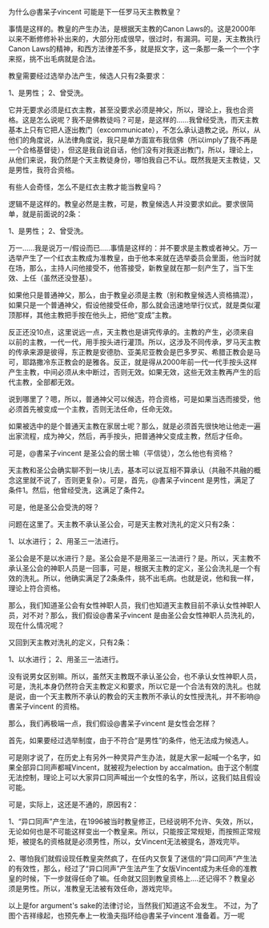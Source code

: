 为什么@書呆子vincent 可能是下一任罗马天主教教皇？

事情是这样的。教皇的产生办法，是根据天主教的Canon Laws的。这是2000年以来不断修修补补出来的，大部分形成很早，很过时，有漏洞。可是，天主教执行Canon Laws的精神，和西方法律差不多，就是抠文字，这一条那一条一个一个字来抠，挑不出毛病就是合法。

教皇需要经过选举办法产生，候选人只有2条要求：

1、是男性；
2、曾受洗。

它并无要求必须是红衣主教，甚至没要求必须是神父，所以，理论上，我也合资格。这是怎么说呢？我不是佛教徒吗？可是，是这样的......我曾经受洗，而天主教基本上只有它把人逐出教门（excommunicate），不怎么承认退教之说。所以，从他们的角度说，从法律角度说，我只是单方面宣布我信佛（所以imply了我不再是一个合格基督徒），但这是我自说自话，他们没有对我逐出教门，所以，理论上，从他们来说，我仍然是个天主教徒身份，哪怕我自己不认。既然我是天主教徒，又是男性，我符合资格。

有些人会奇怪，怎么不是红衣主教才能当教皇吗？

逻辑不是这样的。教皇必然是主教，可是，教皇候选人并没要求如此。要求很简单，就是前面说的2条：

1、是男性；
2、曾受洗。

万一......我是说万一/假设而已.....事情是这样的：并不要求是主教或者神父。万一选举产生了一个红衣主教成为准教皇，由于他本来就在选举委员会里面，他当时就在场，那么，主持人问他接受不，他答接受，新教皇就在那一刻产生了，当下生效、上任（虽然还没登基）。

如果他只是普通神父，那么，由于教皇必须是主教（别和教皇候选人资格搞混），如果只是一个普通神父，假设他接受任命，那么就会迅速地举行仪式，就是类似灌顶那样，其他主教把手按在他头上，把他“变成”主教。

反正还没10点，这里说远一点，天主教也是讲究传承的。主教的产生，必须来自以前的主教，一代一代，用手按头进行灌顶。所以，这涉及不同传承，罗马天主教的传承来源是彼得，东正教是安德肋、亚美尼亚教会是巴多罗买、希腊正教会是马可，耶路撒冷东正教会的是雅各。反正，就是得从2000年前一代一代手按头这样产生主教，中间必须从未中断过，否则无效。如果无效，这些无效主教再产生的后代主教，全部都无效。

说到哪里了？嗯，所以，普通神父可以候选，符合资格，可是如果当选而接受，他必须首先被变成一个主教，否则无法任命，任命无效。

如果被选中的是个普通天主教在家居士呢？那么，就是必须首先很快地让他走一遍出家流程，成为神父，然后，再手按头，把普通神父变成主教，然后才任命。

可是，@書呆子vincent 是圣公会的居士嘛（平信徒），怎么他也有资格？

天主教和圣公会确实聊不到一块儿去，基本可以说互相不算承认（共融不共融的概念这里就不说了，否则更复杂）。可是，首先，@書呆子vincent 是男性，满足了条件1。然后，他曾经受洗，这满足了条件2。

可是，他是圣公会受洗的呀？

问题在这里了。天主教不承认圣公会，可是天主教对洗礼的定义只有2条：

1、以水进行；
2、用圣三一法进行。

圣公会是不是以水进行？是。圣公会是不是用圣三一法进行？是。所以，天主教不承认圣公会的神职人员是一回事，可是，根据天主教的定义，圣公会洗礼是一个有效的洗礼。所以，他确实满足了2条条件，挑不出毛病。也就是说，他和我一样，理论上符合资格。

那么，我们知道圣公会有女性神职人员，我们也知道天主教目前不承认女性神职人员，对不对？那么，我们假设@書呆子vincent 是由圣公会女性神职人员洗礼的，现在什么情况呢？

又回到天主教对洗礼的定义，只有2条：

1、以水进行；
2、用圣三一法进行。

没有说男女区别嘛。所以，虽然天主教既不承认圣公会，也不承认女性神职人员，可是，洗礼本身仍然符合天主教定义和要求，所以它是一个合法有效的洗礼。也就是说，由一个天主教所不承认的教会的天主教所不承认的女性授洗礼，并不影响@書呆子vincent 的资格。

那么，我们再极端一点，我们假设@書呆子vincent 是女性会怎样？

首先，如果要经过选举制度，由于不符合“是男性”的条件，他无法成为候选人。

可是刚才说了，在历史上有另外一种灵异产生办法，就是大家一起喊一个名字，如果全部异口同声都喊Vincent，就被视为election by accalmation。由于这个制度无法控制，理论上可以大家异口同声喊出一个女性的名字，所以，这我们姑且假设可能。

可是，实际上，这还是不通的，原因有2：

1、“异口同声”产生法，在1996被当时教皇修正，已经说明不允许、失效，所以，无论如何也是不可能这样变出一个教皇来。所以，只能按正常规矩，而按照正常规矩，被提名的资格就是必须男性，所以，女Vincent无法被提名，游戏完毕。

2、哪怕我们就假设现任教皇突然疯了，在任内又恢复了迷信的“异口同声”产生法的有效性，那么，经过了“异口同声”产生法产生了女版Vincent成为未任命的准教皇的时候，下一步就得任命了嘛。任命就又回到教皇资格上....还记得不？教皇必须是男性。所以，准教皇无法被有效任命，游戏完毕。

以上是for argument's sake的法律讨论，当然我们知道这不会发生。 不过，为了图个吉祥缘起，也预先奉上一枚渔夫指环给@書呆子vincent 准备着。万一呢
